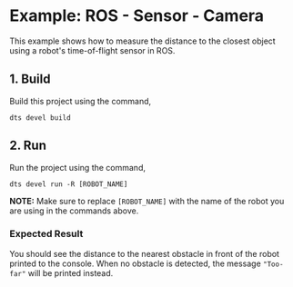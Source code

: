 # Example: ROS - Sensor - Camera

This example shows how to measure the distance to the closest object using a robot's time-of-flight sensor in ROS.

## 1. Build

Build this project using the command,

```shell
dts devel build
```

## 2. Run

Run the project using the command,

```shell
dts devel run -R [ROBOT_NAME]
```

**NOTE:** Make sure to replace `[ROBOT_NAME]` with the name of the robot you are using in the commands above.


### Expected Result

You should see the distance to the nearest obstacle in front of the robot printed to the console. When no obstacle
is detected, the message `"Too-far"` will be printed instead.
